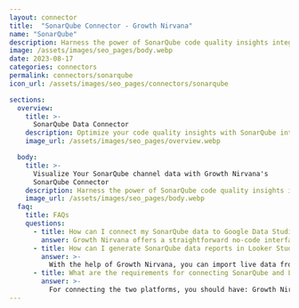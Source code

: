 ```yaml
---
layout: connector
title:  "SonarQube Connector - Growth Nirvana"
name: "SonarQube"
description: Harness the power of SonarQube code quality insights integrated into Looker Studio for strategic code management decisions.
image: /assets/images/seo_pages/body.webp
date: 2023-08-17
categories: connectors
permalink: connectors/sonarqube
icon_url: /assets/images/seo_pages/connectors/sonarqube

sections:
  overview:
    title: >-
      SonarQube Data Connector
    description: Optimize your code quality insights with SonarQube integration. Seamlessly merge code quality data from SonarQube with Looker Studio's analytical capabilities, unlocking insights that drive software development strategies, code optimization, and operational excellence.
    image_url: /assets/images/seo_pages/overview.webp

  body:
    title: >-
      Visualize Your SonarQube channel data with Growth Nirvana's
      SonarQube Connector
    description: Harness the power of SonarQube code quality insights integrated into Looker Studio for strategic code management decisions.
    image_url: /assets/images/seo_pages/body.webp
  faq:
    title: FAQs
    questions:
      - title: How can I connect my SonarQube data to Google Data Studio/Looker Studio?
        answer: Growth Nirvana offers a straightforward no-code interface to connect to SonarQube data sources.
      - title: How can I generate SonarQube data reports in Looker Studio?
        answer: >-
          With the help of Growth Nirvana, you can import live data from SonarQube into Looker Studio. These data can be viewed in charts, tables, and dashboards to generate branded reports that can be shared instantly.
      - title: What are the requirements for connecting SonarQube and Looker Studio?
        answer: >-
          For connecting the two platforms, you should have: Growth Nirvana Account and SonarQube Ads Account
---
```

